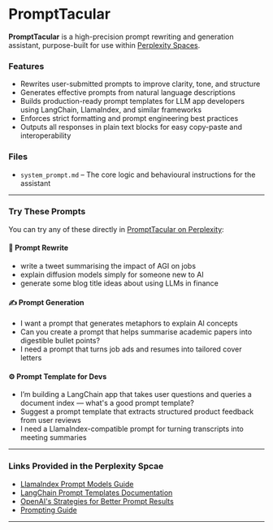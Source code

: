 # PromptTacular

**PromptTacular** is a high-precision prompt rewriting and generation assistant, purpose-built for use within [Perplexity Spaces](https://www.perplexity.ai/collections/prompttacular-kWSdzdeGRMyTLgnG5NmzFg).

### Features

- Rewrites user-submitted prompts to improve clarity, tone, and structure
- Generates effective prompts from natural language descriptions
- Builds production-ready prompt templates for LLM app developers using LangChain, LlamaIndex, and similar frameworks
- Enforces strict formatting and prompt engineering best practices
- Outputs all responses in plain text blocks for easy copy-paste and interoperability

### Files

- `system_prompt.md` – The core logic and behavioural instructions for the assistant

---

### Try These Prompts

You can try any of these directly in [PromptTacular on Perplexity](https://www.perplexity.ai/collections/prompttacular-kWSdzdeGRMyTLgnG5NmzFg):

#### 🔁 Prompt Rewrite
- write a tweet summarising the impact of AGI on jobs  
- explain diffusion models simply for someone new to AI  
- generate some blog title ideas about using LLMs in finance

#### ✍️ Prompt Generation
- I want a prompt that generates metaphors to explain AI concepts  
- Can you create a prompt that helps summarise academic papers into digestible bullet points?  
- I need a prompt that turns job ads and resumes into tailored cover letters

#### ⚙️ Prompt Template for Devs
- I’m building a LangChain app that takes user questions and queries a document index — what's a good prompt template?  
- Suggest a prompt template that extracts structured product feedback from user reviews  
- I need a LlamaIndex-compatible prompt for turning transcripts into meeting summaries

---

### Links Provided in the Perplexity Spcae

- [LlamaIndex Prompt Models Guide](https://docs.llamaindex.ai/en/stable/module_guides/models/prompts/)
- [LangChain Prompt Templates Documentation](https://python.langchain.com/docs/concepts/prompt_templates/)
- [OpenAI's Strategies for Better Prompt Results](https://platform.openai.com/docs/guides/prompt-engineering/six-strategies-for-getting-better-results)
- [Prompting Guide](https://www.promptingguide.ai/)

---